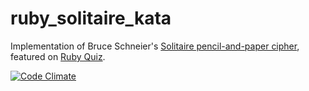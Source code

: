 ruby_solitaire_kata
===================

Implementation of Bruce Schneier's [Solitaire pencil-and-paper cipher][1], featured on [Ruby Quiz][2].

[![Code Climate](https://codeclimate.com/github/erichs/ruby_solitaire_kata.png)](https://codeclimate.com/github/erichs/ruby_solitaire_kata)

[1]: https://www.schneier.com/solitaire.html
[2]: http://rubyquiz.com/quiz1.html
